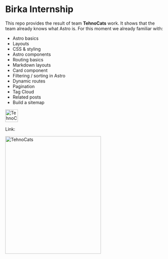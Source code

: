 # Birka Internship

This repo provides the result of team **TehnoCats** work. It shows that the team already knows what Astro is. For this moment we already familiar with:
- Astro basics
- Layouts
- CSS & styling
- Astro components
- Routing basics
- Markdown layouts
- Card component
- Filtering / sorting in Astro
- Dynamic routes
- Pagination
- Tag Cloud
- Related posts
- Build a sitemap

<image src="./public/favicon.svg" alt="TehnoCats prints" width="40" height="40">

Link: 

<image src="./public/images/tehnoCats.jpg" alt="TehnoCats" width="304" height="374">

